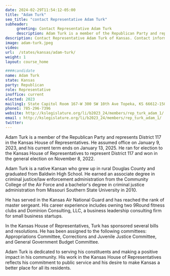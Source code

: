 ```yaml
---
date: 2024-02-29T11:54:12-05:00
title: "Adam Turk"
seo_title: "contact Representative Adam Turk"
subheader:
     greeting: Contact Representative Adam Turk
     description: Adam Turk is a member of the Republican Party and represents District 117 in the Kansas House of Representatives. He assumed office on January 9, 2023, and his current term ends on January 13, 2025.
description: Contact Representative Adam Turk of Kansas. Contact information for Adam Turk includes email address, phone number, and mailing address.
image: adam-turk.jpeg
video:
url:  /states/kansas/adam-turk/
weight: 1
layout: course_home

####candidate
name: Adam Turk
state: Kansas
party: Republican
role: Representative
inoffice: current
elected: 2023
mailing1: State Capitol Room 167-W 300 SW 10th Ave Topeka, KS 66612-1504
phone1: 785-296-7396
website: http://kslegislature.org/li/b2023_24/members/rep_turk_adam_1/
email : http://kslegislature.org/li/b2023_24/members/rep_turk_adam_1/
twitter:
---
```


Adam Turk is a member of the Republican Party and represents District 117 in the Kansas House of Representatives. He assumed office on January 9, 2023, and his current term ends on January 13, 2025. He ran for election to the Kansas House of Representatives to represent District 117 and won in the general election on November 8, 2022.

Adam Turk is a native Kansan who grew up in rural Douglas County and graduated from Baldwin High School. He earned an associate degree in criminal justice/law enforcement administration from the Community College of the Air Force and a bachelor's degree in criminal justice administration from Missouri Southern State University in 2010.

He has served in the Kansas Air National Guard and has reached the rank of master sergeant. His career experience includes owning two 9Round fitness clubs and Dominion Consulting, LLC, a business leadership consulting firm for small business startups.

In the Kansas House of Representatives, Turk has sponsored several bills and resolutions. He has been assigned to the following committees: Appropriations Committee, Corrections and Juvenile Justice Committee, and General Government Budget Committee.

Adam Turk is dedicated to serving his constituents and making a positive impact in his community. His work in the Kansas House of Representatives reflects his commitment to public service and his desire to make Kansas a better place for all its residents.
